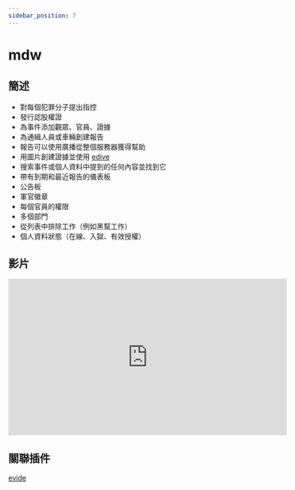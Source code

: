 ```yaml
---
sidebar_position: 7
---
```


# mdw

## 簡述

- 對每個犯罪分子提出指控
- 發行認股權證
- 為事件添加觀眾、官員、證據
- 為通緝人員或車輛創建報告
- 報告可以使用廣播從整個服務器獲得幫助
- 用圖片創建證據並使用 [edive](./edive)
- 搜索事件或個人資料中提到的任何內容並找到它
- 帶有到期和最近報告的儀表板
- 公告板
- 軍官徽章
- 每個官員的權限
- 多個部門
- 從列表中排除工作（例如黑幫工作）
- 個人資料狀態（在線、入獄、有效授權）

## 影片

<iframe width="560" height="315" src="https://www.youtube.com/embed/6RoE0-ivoDM" title="YouTube video player" frameborder="0" allow="accelerometer; autoplay; clipboard-write; encrypted-media; gyroscope; picture-in-picture" allowfullscreen></iframe>

## 關聯插件

[evide](./evide)
